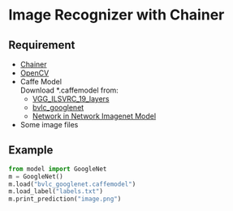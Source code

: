 # Image Recognizer with Chainer

## Requirement

* [Chainer](http://chainer.org/)
* [OpenCV](http://opencv.org/)
* Caffe Model  
  Download *.caffemodel from:
    * [VGG_ILSVRC_19_layers](https://gist.github.com/ksimonyan/3785162f95cd2d5fee77)
    * [bvlc_googlenet](https://github.com/BVLC/caffe/tree/master/models/bvlc_googlenet)
    * [Network in Network Imagenet Model](https://gist.github.com/mavenlin/d802a5849de39225bcc6)
* Some image files

## Example

```py
from model import GoogleNet
m = GoogleNet()
m.load("bvlc_googlenet.caffemodel")
m.load_label("labels.txt")
m.print_prediction("image.png")
```
